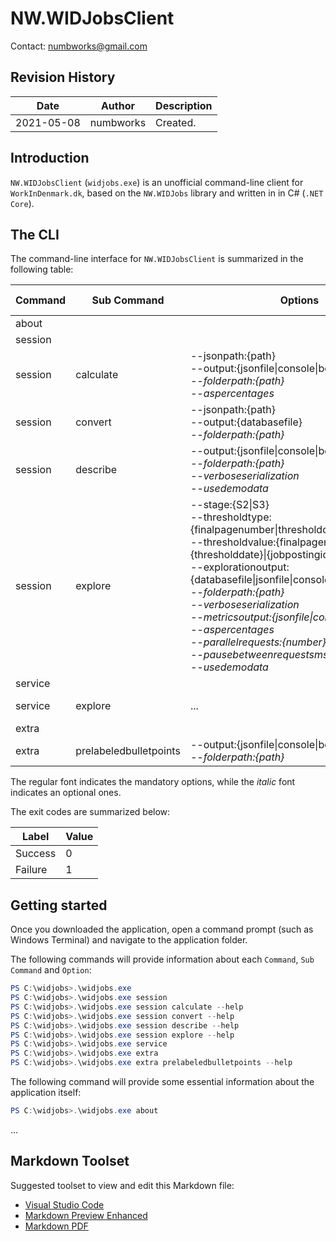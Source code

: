 # NW.WIDJobsClient
Contact: numbworks@gmail.com

## Revision History

| Date | Author | Description |
|---|---|---|
| 2021-05-08 | numbworks | Created. |

## Introduction

`NW.WIDJobsClient` (`widjobs.exe`) is an unofficial command-line client for `WorkInDenmark.dk`, based on the `NW.WIDJobs` library and written in in C# (`.NET Core`).

## The CLI

The command-line interface for `NW.WIDJobsClient` is summarized in the following table:

|Command|Sub Command|Options|Exit Codes|
|---|---|---|---|
|about|||Success|
|session|||Success|
|session|calculate|--jsonpath:{path}<br />--output:{jsonfile\|console\|both}<br />*--folderpath:{path}*<br />*--aspercentages*|Success<br />Failure|
|session|convert|--jsonpath:{path}<br />--output:{databasefile}<br />*--folderpath:{path}*|Success<br />Failure|
|session|describe|--output:{jsonfile\|console\|both}<br />*--folderpath:{path}*<br />*--verboseserialization*<br />*--usedemodata*|Success<br />Failure|
|session|explore|--stage:{S2\|S3}<br />--thresholdtype:{finalpagenumber\|thresholddate\|jobpostingid}<br />--thresholdvalue:{finalpagenumber}\|{thresholddate}\|{jobpostingid}<br />--explorationoutput:{databasefile\|jsonfile\|console\|onlyfiles\|all}<br />*--folderpath:{path}*<br />*--verboseserialization*<br />*--metricsoutput:{jsonfile\|console\|both\|none}*<br />*--aspercentages*<br />*--parallelrequests:{number}*<br />*--pausebetweenrequestsms:{number}*<br />*--usedemodata*|Success<br />Failure|
|service|||Success|
|service|explore|...|Success<br />Failure|
|extra|||Success|
|extra|prelabeledbulletpoints|--output:{jsonfile\|console\|both}<br />*--folderpath:{path}*|Success<br />Failure|

The regular font indicates the mandatory options, while the *italic*  font indicates an optional ones.

The exit codes are summarized below:

|Label|Value|
|---|---|
|Success|0|
|Failure|1|

## Getting started

Once you downloaded the application, open a command prompt (such as Windows Terminal) and navigate to the application folder.

The following commands will provide information about each `Command`, `Sub Command` and `Option`:

```powershell
PS C:\widjobs>.\widjobs.exe
PS C:\widjobs>.\widjobs.exe session
PS C:\widjobs>.\widjobs.exe session calculate --help
PS C:\widjobs>.\widjobs.exe session convert --help
PS C:\widjobs>.\widjobs.exe session describe --help
PS C:\widjobs>.\widjobs.exe session explore --help
PS C:\widjobs>.\widjobs.exe service
PS C:\widjobs>.\widjobs.exe extra
PS C:\widjobs>.\widjobs.exe extra prelabeledbulletpoints --help
```
The following command will provide some essential information about the application itself:

```powershell
PS C:\widjobs>.\widjobs.exe about
```

...

## Markdown Toolset

Suggested toolset to view and edit this Markdown file:

- [Visual Studio Code](https://code.visualstudio.com/)
- [Markdown Preview Enhanced](https://marketplace.visualstudio.com/items?itemName=shd101wyy.markdown-preview-enhanced)
- [Markdown PDF](https://marketplace.visualstudio.com/items?itemName=yzane.markdown-pdf)